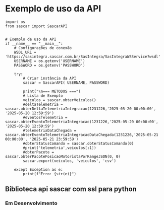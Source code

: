# Exemplo de uso da API


    import os
    from sascar import SascarAPI


    # Exemplo de uso da API
    if __name__ == "__main__":
        # Configurações de conexão
        WSDL_URL = 'https://sasintegra.sascar.com.br/SasIntegra/SasIntegraWSService?wsdl'
        USERNAME = os.getenv('USERNAME')
        PASSWORD = os.getenv('PASSWORD')
        
        try:
            # Criar instância da API
            sascar = SascarAPI( USERNAME, PASSWORD)
            
            print("\n=== METODOS ===")
            # Lista de Exemplo
            veiculos = sascar.obterVeiculos()
            #deltaTelemetria = sascar.obterDeltaTelemetriaIntegracao(1231226,'2025-05-20 00:00:00', '2025-05-20 12:59:59')
            #eventosTelemetria = sascar.obterEventoTelemetriaIntegracao(1231226,'2025-05-20 00:00:00', '2025-05-20 12:59:59')
            #telemetriaDataChegada = sascar.obterEventoTelemetriaIntegracaoDataChegada(1231226,'2025-05-21 00:00:00', '2025-05-21 23:59:59')
            #obterStatusComando = sascar.obterStatusComando(0)
            #print('telemetria',veiculos[:1])
            #obterPacote = sascar.obterPacotePosicaoMotoristaPorRangeJSON(0, 0)
            sascar.export(veiculos, 'veiculos', 'csv')
            
        except Exception as e:
            print(f"Erro: {str(e)}")

## Biblioteca api sascar com ssl para python
### Em Desenvolvimento